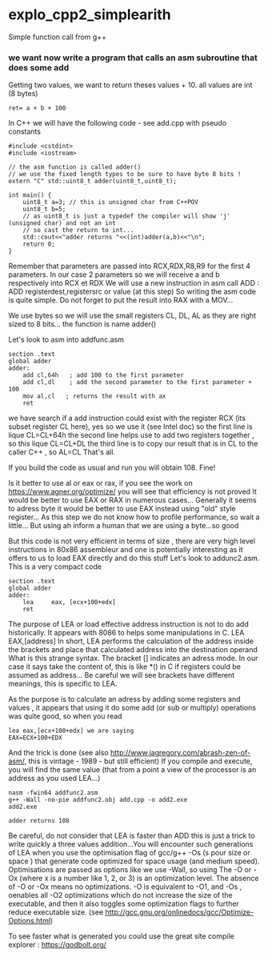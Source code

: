 # explo_cpp2_simplearith
 Simple function call from g++
 
### we want now write a program that calls an asm subroutine that does some add
Getting two values, we want to return theses values + 10.
all values are int (8 bytes)
```
ret= a + b + 100
```
In C++ we will have the following code - see add.cpp with pseudo constants
```
#include <cstdint>
#include <iostream>

// the asm function is called adder()
// we use the fixed length types to be sure to have byte 8 bits !
extern "C" std::uint8_t adder(uint8_t,uint8_t);

int main() {
	uint8_t a=3; // this is unsigned char from C++POV
	uint8_t b=5;
	// as uint8_t is just a typedef the compiler will show 'j' (unsigned char) and not an int
	// so cast the return to int...
	std::cout<<"adder returns "<<(int)adder(a,b)<<"\n";
	return 0;
}
```

Remember that parameters are passed into RCX,RDX,R8,R9 for the first 4 parameters. In our case 2 parameters
so we will receive a and b respectively into RCX et RDX
We will use a new instruction in asm call ADD :
ADD registerdest,registersrc or value
(at this step)
So writing the asm code is quite simple. Do not forget to put the result into RAX with a MOV...

We use bytes so we will use the small registers CL, DL, AL as they are right sized to 8 bits...
the function is name adder()

Let's look to asm  into addfunc.asm
```assembly
section .text
global adder
adder:
	add cl,64h   ; add 100 to the first parameter
	add cl,dl    ; add the second parameter to the first parameter + 100
	mov al,cl   ; returns the result with ax
	ret
```
we have search if a add instruction could exist with the register RCX (its subset register CL here), yes so we use it (see Intel doc)
so the first line is lique   CL=CL+64h
the second line helps use to add two registers together , so this lique CL=CL+DL
the third line is to copy our result that is in CL to the caller C++ , so AL=CL
That's all.

If you build the code as usual and run you will obtain 108. Fine!


Is it better to use al or eax or rax, if you see the work on https://www.agner.org/optimize/ you will see that efficiency is not proved
It would be better to use EAX or RAX in numerous cases...
Generally it seems to adress byte it would be better to use EAX instead using "old" style register...
As this step we do not know how to profile performance, so wait a little... But using ah inform a human that we are using a byte...so good

But this code is not very efficient in terms of size , there are very high level instructions in 80x86 assembleur and one is potentially
interesting as it offers to us to load EAX directly and do this stuff
Let's look to addunc2.asm.
This is a very compact code 
```assembly
section .text
global adder
adder:
	lea     eax, [ecx+100+edx]
	ret
```
The purpose of LEA or load effective address instruction is not to do add historically. It appears with 8086 to helps some manipulations in C.
LEA EAX,[address]
In short, LEA performs the calculation of the address inside the brackets and place that calculated address into the destination operand
What is this strange syntax. The bracket [] indicates an adress mode. In our case it says take the content of, this is like *() in C if 
registers could be assumed as address... Be careful we will see brackets have different meanings, this is specific to LEA.

As the purpose is to calculate an adress by adding some registers and values , it appears that using it do some add (or sub or multiply) operations
was quite good, so when you read
```
lea eax,[ecx+100+edx] we are saying
EAX=ECX+100+EDX
```

And the trick is done (see also http://www.jagregory.com/abrash-zen-of-asm/, this is vintage - 1989 -  but still efficient)
If you compile and execute, you will find the same value (that from a point a view of the processor is an address as you used LEA...)
```
nasm -fwin64 addfunc2.asm
g++ -Wall -no-pie addfunc2.obj add.cpp -o add2.exe
add2.exe

adder returns 108
```



Be careful, do not consider that LEA is faster than ADD this is just a trick to write quickly a three values addition...You will encounter
such generations of LEA when you use the optimisation flag of gcc/g++ -Os (s pour size or space ) that generate code optimized for space usage (and medium speed).
Optimisations are passed as options like we use -Wall, so using The -O or -Ox (where x is a number like 1, 2, or 3) is an optimization level. 
The absence of -O or -Ox means no optimizations. -O is equivalent to -O1, 
and -Os , oenables all -O2 optimizations which do not increase the size of the executable, 
and then it also toggles some optimization flags to further reduce executable size.
 (see http://gcc.gnu.org/onlinedocs/gcc/Optimize-Options.html)
 
To see faster what is generated you could use the great site compile explorer : https://godbolt.org/
 
